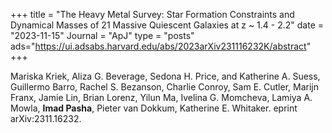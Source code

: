 +++
title = "The Heavy Metal Survey: Star Formation Constraints and Dynamical Masses of 21 Massive Quiescent Galaxies at z ~ 1.4 - 2.2"
date = "2023-11-15"
Journal = "ApJ" 
type = "posts"
ads="https://ui.adsabs.harvard.edu/abs/2023arXiv231116232K/abstract"
+++

Mariska Kriek, Aliza G. Beverage, Sedona H. Price, and Katherine A. Suess, Guillermo Barro, Rachel S. Bezanson, Charlie Conroy, Sam E. Cutler, Marijn Franx, Jamie Lin, Brian Lorenz, Yilun Ma, Ivelina G. Momcheva, Lamiya A. Mowla, **Imad Pasha**, Pieter van Dokkum, Katherine E. Whitaker. eprint arXiv:2311.16232. 
<!--more-->